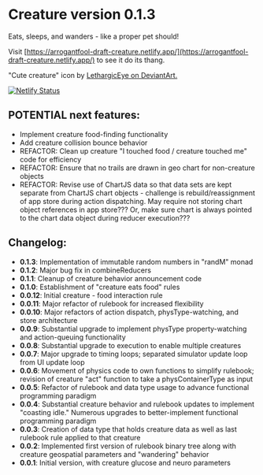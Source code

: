 # Creature version 0.1.3

Eats, sleeps, and wanders - like a proper pet should!

Visit [https://arrogantfool-draft-creature.netlify.app/](https://arrogantfool-draft-creature.netlify.app/) to see it do its thang.

"Cute creature" icon by [LethargicEye on DeviantArt.](https://www.deviantart.com/lethargiceye/art/Cute-Creature-75055699)

[![Netlify Status](https://api.netlify.com/api/v1/badges/2984688a-76b0-4643-83ee-39ee6b0fcf79/deploy-status)](https://app.netlify.com/sites/arrogantfool-draft-creature/deploys)

## POTENTIAL next features:
* Implement creature food-finding functionality
* Add creature collision bounce behavior
* REFACTOR: Clean up creature "I touched food / creature touched me" code for efficiency
* REFACTOR: Ensure that no trails are drawn in geo chart for non-creature objects
* REFACTOR: Revise use of ChartJS data so that data sets are kept separate from ChartJS chart objects - challenge is rebuild/reassignment of app store during action dispatching. May require not storing chart object references in app store??? Or, make sure chart is always pointed to the chart data object during reducer execution???

## Changelog:
* **0.1.3**: Implementation of immutable random numbers in "randM" monad
* **0.1.2**: Major bug fix in combineReducers
* **0.1.1**: Cleanup of creature behavior announcement code
* **0.1.0**: Establishment of "creature eats food" rules
* **0.0.12**: Initial creature - food interaction rule
* **0.0.11**: Major refactor of rulebook for increased flexibility
* **0.0.10**: Major refactors of action dispatch, physType-watching, and store architecture
* **0.0.9**: Substantial upgrade to implement physType property-watching and action-queuing functionality
* **0.0.8**: Substantial upgrade to execution to enable multiple creatures
* **0.0.7**: Major upgrade to timing loops; separated simulator update loop from UI update loop
* **0.0.6**: Movement of physics code to own functions to simplify rulebook; revision of creature "act" function to take a physContainerType as input
* **0.0.5**: Refactor of rulebook and data type usage to advance functional programming paradigm
* **0.0.4**: Substantial creature behavior and rulebook updates to implement "coasting idle." Numerous upgrades to better-implement functional programming paradigm
* **0.0.3**: Creation of data type that holds creature data as well as last rulebook rule applied to that creature
* **0.0.2**: Implemented first version of rulebook binary tree along with creature geospatial parameters and "wandering" behavior
* **0.0.1**: Initial version, with creature glucose and neuro parameters
